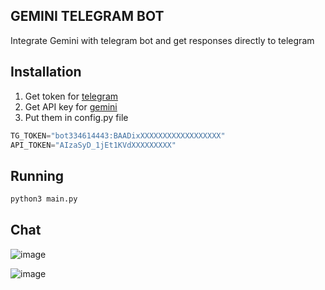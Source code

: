 ## GEMINI TELEGRAM BOT 
Integrate Gemini with telegram bot and get responses directly to telegram 

## Installation
1. Get token for [telegram](https://t.me/BotFather)
2. Get API key for [gemini](https://makersuite.google.com/app/apikey)
3. Put them in config.py file
```python
TG_TOKEN="bot334614443:BAADixXXXXXXXXXXXXXXXXXX"
API_TOKEN="AIzaSyD_1jEt1KVdXXXXXXXXX"
```
## Running
```bash
python3 main.py
```

## Chat
![image](https://github.com/programerr01/gemini-telegram-bot/assets/61112300/e4745fb7-49da-4e7b-a115-073bd5e29e28)

![image](https://github.com/programerr01/gemini-telegram-bot/assets/61112300/a88bc687-008f-4e00-a3aa-f231a0bf8809)



